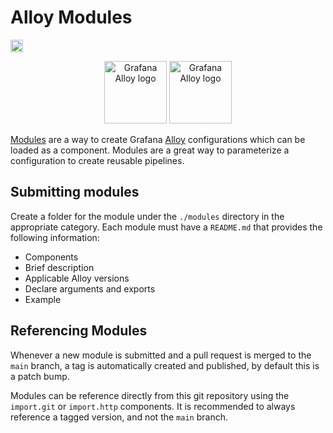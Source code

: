 # Alloy Modules

<!-- markdownlint-disable MD033 -->
<a href="https://grafana.com">
  <img height="20" src="https://img.shields.io/badge/grafana-%23F46800.svg?style=for-the-badge&logo=grafana&logoColor=white" alt="Grafana" />
</a>

<p align="center">
    <img src="assets/logo_alloy_light.svg#gh-dark-mode-only" alt="Grafana Alloy logo" height="100px">
    <img src="assets/logo_alloy_dark.svg#gh-light-mode-only" alt="Grafana Alloy logo" height="100px">
</p>

[Modules](https://grafana.com/docs/alloy/latest/concepts/modules/) are a way to create Grafana [Alloy](https://grafana.com/docs/alloy/latest/) configurations which can be loaded as a component. Modules are a great way to parameterize a configuration to create reusable pipelines.

## Submitting modules

Create a folder for the module under the `./modules` directory in the appropriate category. Each module must have a `README.md` that provides the following information:

-   Components
-   Brief description
-   Applicable Alloy versions
-   Declare arguments and exports
-   Example

## Referencing Modules

Whenever a new module is submitted and a pull request is merged to the `main` branch, a tag is automatically created and published, by default this is a patch bump.

Modules can be reference directly from this git repository using the `import.git` or `import.http` components.  It is recommended to always reference a tagged version, and not the `main` branch.
